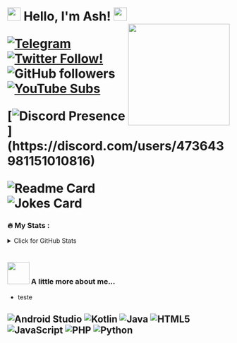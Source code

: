 <h1><img src="https://emojis.slackmojis.com/emojis/images/1531849430/4246/blob-sunglasses.gif?1531849430" width="30"/> Hello, I'm Ash! <img src="https://media.giphy.com/media/hvRJCLFzcasrR4ia7z/giphy.gif" width="30px"/>
<img align='right' src="https://media.giphy.com/media/M9gbBd9nbDrOTu1Mqx/giphy.gif" width="230">

<br/>
    
[![Telegram](https://img.shields.io/badge/Telegram-2CA5E0?logo=telegram&logoColor=white)](https://t.me/AshbornXS)
[![Twitter Follow!](https://img.shields.io/twitter/follow/AshbornXS?label=Me%20Siga%21&style=social)](https://twitter.com/intent/follow?screen_name=AshbornXS)
![GitHub followers](https://img.shields.io/github/followers/AshbornXS?label=Follow&style=social)
[![YouTube Subs](https://img.shields.io/youtube/channel/subscribers/UCFDTTzIMm4vaGvWYRIfB2Yg?label=Ashborn&style=social)](https://youtube.com/Ashborn)

[![Discord Presence](https://lanyard.kyrie25.me/api/473643981151010816?idleMessage=Messing%20Around...)](https://discord.com/users/473643981151010816)
    
<img alt = "Readme Card" src="https://github-readme-stats.vercel.app/api/pin/?username=AshbornXS&repo=RAE&theme=gruvbox&locale=pt-BR&hide_border=true">

</br>

<img alt = "Jokes Card" src="https://readme-jokes.vercel.app/api?hideBorder">
    
### :fire: My Stats :
<details>
<summary>Click for GitHub Stats</summary>
<p align="center">
    <img alt = "GitHub Stats" src="https://github-readme-stats.vercel.app/api?username=AshbornXS&show_icons=true&hide=issues&hide_border=true&theme=gruvbox&locale=pt-BR">
    <img alt = "Top Language" src="https://github-readme-stats.vercel.app/api/top-langs/?username=AshbornXS&hide=html,&hide_border=true&theme=gruvbox&locale=pt-BR">
    <br/>
    NOTE: Top languages does not indicate my skill level or anything like that. It is just a metric of which languages have been hosted by me on GitHub based on the usage across repositories. There are others which I haven't put up on GitHub.
</p>
</details>

<br/>
    
### <img src="https://media.giphy.com/media/VgCDAzcKvsR6OM0uWg/giphy.gif" width="50"> A little more about me...  

- teste


![Android Studio](https://img.shields.io/badge/Android%20Studio-3DDC84.svg?style=for-the-badge&logo=android-studio&logoColor=white)
![Kotlin](https://img.shields.io/badge/kotlin-%237F52FF.svg?style=for-the-badge&logo=kotlin&logoColor=white)
![Java](https://img.shields.io/badge/java-%23ED8B00.svg?style=for-the-badge&logo=openjdk&logoColor=white)
![HTML5](https://img.shields.io/badge/html5-%23E34F26.svg?style=for-the-badge&logo=html5&logoColor=white)
![JavaScript](https://img.shields.io/badge/javascript-%23323330.svg?style=for-the-badge&logo=javascript&logoColor=%23F7DF1E)
![PHP](https://img.shields.io/badge/php-%23777BB4.svg?style=for-the-badge&logo=php&logoColor=white)
![Python](https://img.shields.io/badge/python-3670A0?style=for-the-badge&logo=python&logoColor=ffdd54)
---
